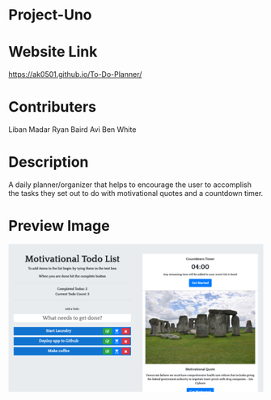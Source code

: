 # Project-Uno
 
# Website Link
https://ak0501.github.io/To-Do-Planner/
 
# Contributers
 Liban Madar
 Ryan Baird
 Avi
 Ben White
 
# Description
A daily planner/organizer that helps to encourage the user to accomplish the tasks they set out to do with motivational quotes and a countdown timer.

# Preview Image
![](Asset/previewImage.png)
